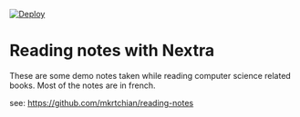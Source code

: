 [![Deploy](https://github.com/schminkel/reading-notes/actions/workflows/deploy.yml/badge.svg)](https://github.com/schminkel/reading-notes/actions/workflows/deploy.yml)

# Reading notes with Nextra

These are some demo notes taken while reading computer science related books. Most of the notes are in french.

see: https://github.com/mkrtchian/reading-notes
